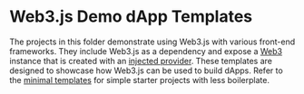 # Web3.js Demo dApp Templates

The projects in this folder demonstrate using Web3.js with various front-end
frameworks. They include Web3.js as a dependency and expose a
[Web3](https://docs.web3js.org/api/web3/class/Web3) instance that is created
with an
[injected provider](https://docs.web3js.org/guides/web3_providers_guide/#injected-provider).
These templates are designed to showcase how Web3.js can be used to build dApps.
Refer to the [minimal templates](../min) for simple starter projects with less
boilerplate.
